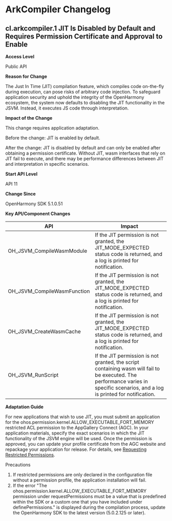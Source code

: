 # ArkCompiler Changelog

## cl.arkcompiler.1 JIT Is Disabled by Default and Requires Permission Certificate and Approval to Enable

**Access Level**

Public API

**Reason for Change**

The Just In Time (JIT) compilation feature, which compiles code on-the-fly during execution, can pose risks of arbitrary code injection. To safeguard application security and uphold the integrity of the OpenHarmony ecosystem, the system now defaults to disabling the JIT functionality in the JSVM. Instead, it executes JS code through interpretation.

**Impact of the Change**

This change requires application adaptation.

Before the change:
JIT is enabled by default.

After the change:
JIT is disabled by default and can only be enabled after obtaining a permission certificate. Without JIT, wasm interfaces that rely on JIT fail to execute, and there may be performance differences between JIT and interpretation in specific scenarios.

**Start API Level**

API 11

**Change Since**

OpenHarmony SDK 5.1.0.51

**Key API/Component Changes**

| API                         | Impact                                                         |
| ------------------------------- | --------------------------------------------------------------- |
| OH_JSVM_CompileWasmModule   | If the JIT permission is not granted, the JIT_MODE_EXPECTED status code is returned, and a log is printed for notification.                     |
| OH_JSVM_CompileWasmFunction | If the JIT permission is not granted, the JIT_MODE_EXPECTED status code is returned, and a log is printed for notification.                     |
| OH_JSVM_CreateWasmCache     | If the JIT permission is not granted, the JIT_MODE_EXPECTED status code is returned, and a log is printed for notification.                     |
| OH_JSVM_RunScript           | If the JIT permission is not granted, the script containing wasm will fail to be executed. The performance varies in specific scenarios, and a log is printed for notification.|

**Adaptation Guide**

For new applications that wish to use JIT, you must submit an application for the ohos.permission.kernel.ALLOW_EXECUTABLE_FORT_MEMORY restricted ACL permission to the AppGallery Connect (AGC). In your application materials, specify the exact scenarios in which the JIT functionality of the JSVM engine will be used. Once the permission is approved, you can update your profile certificate from the AGC website and repackage your application for release. For details, see [Requesting Restricted Permissions](https://developer.huawei.com/consumer/en/doc/harmonyos-guides-V5/declare-permissions-in-acl-V5).

Precautions
1. If restricted permissions are only declared in the configuration file without a permission profile, the application installation will fail.
2. If the error "The ohos.permission.kernel.ALLOW_EXECUTABLE_FORT_MEMORY permission under requestPermissions must be a value that is predefined within the SDK or a custom one that you have included under definePermissions." is displayed during the compilation process, update the OpenHarmony SDK to the latest version (5.0.2.125 or later).
